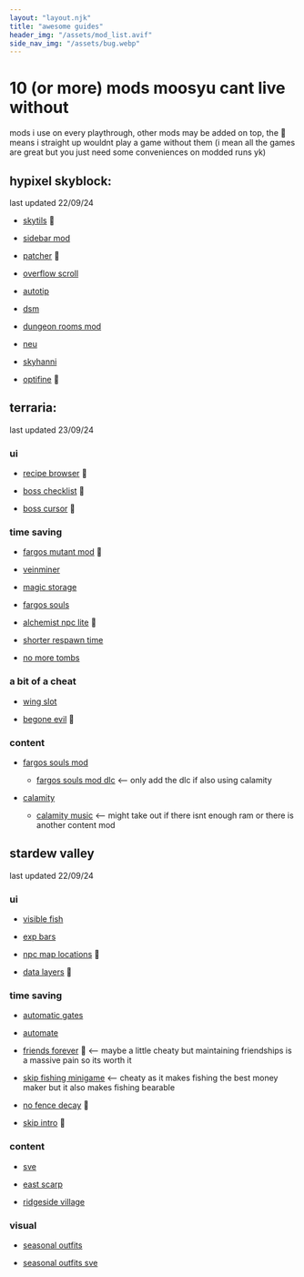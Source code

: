 ```yaml
---
layout: "layout.njk"
title: "awesome guides"
header_img: "/assets/mod_list.avif"
side_nav_img: "/assets/bug.webp"
---
```


# 10 (or more) mods moosyu cant live without

mods i use on every playthrough, other mods may be added on top, the 🌟 means i straight up wouldnt play a game without them (i mean all the games are great but you just need some conveniences on modded runs yk)


## hypixel skyblock:
last updated 22/09/24

* [skytils](https://github.com/Skytils/SkytilsMod/releases/) 🌟

* [sidebar mod](https://www.mediafire.com/file/gkzsovw2gjjuw3d/%5B1.8.9%5D_Sidebar_Mod_Revamp.jar/file)

* [patcher](https://sk1er.club/mods/patcher) 🌟

* [overflow scroll](https://sk1er.club/mods/text_overflow_scroll)

* [autotip](https://autotip.pro/)

* [dsm](https://github.com/bowser0000/SkyblockMod/releases)

* [dungeon rooms mod](https://github.com/Quantizr/DungeonRoomsMod/releases/)

* [neu ](https://modrinth.com/mod/notenoughupdates)

* [skyhanni](https://modrinth.com/mod/skyhanni)

* [optifine](https://optifine.net/adloadx?f=OptiFine_1.8.9_HD_U_L5.jar) 🌟

## terraria:
last updated 23/09/24

### ui

* [recipe browser](https://mirror.sgkoi.dev/Mods/Details/RecipeBrowser) 🌟

* [boss checklist](https://mirror.sgkoi.dev/Mods/Details/BossChecklist) 🌟

* [boss cursor](https://mirror.sgkoi.dev/Mods/Details/BossCursor) 🌟

### time saving

* [fargos mutant mod](https://mirror.sgkoi.dev/Mods/Details/Fargowiltas) 🌟

*  [veinminer](https://mirror.sgkoi.dev/Mods/Details/VeinMiner)

* [magic storage](https://mirror.sgkoi.dev/Mods/Details/MagicStorage)

* [fargos souls](https://mirror.sgkoi.dev/Mods/Details/FargowiltasSouls)

* [alchemist npc lite](https://mirror.sgkoi.dev/Mods/Details/AlchemistNPCLite) 🌟

* [shorter respawn time](https://mirror.sgkoi.dev/Mods/Details/ShorterRespawn)

* [no more tombs](https://mirror.sgkoi.dev/Mods/Details/NoMoreTombs)

### a bit of a cheat

* [wing slot](https://mirror.sgkoi.dev/Mods/Details/WingSlot)

* [begone evil](https://mirror.sgkoi.dev/Mods/Details/DisableCorruptionSpread)  🌟

### content

* [fargos souls mod](https://mirror.sgkoi.dev/Mods/Details/FargowiltasSouls)

  * [fargos souls mod dlc](https://mirror.sgkoi.dev/Mods/Details/FargowiltasSoulsDLC) <-- only add the dlc if also using calamity

* [calamity](https://mirror.sgkoi.dev/Mods/Details/CalamityMod)

  * [calamity music](https://mirror.sgkoi.dev/Mods/Details/CalamityModMusic) <-- might take out if there isnt enough ram or there is another content mod

## stardew valley

last updated 22/09/24

### ui

* [visible fish](https://www.nexusmods.com/stardewvalley/mods/8897)

* [exp bars](https://www.nexusmods.com/stardewvalley/mods/509)

* [npc map locations](https://www.nexusmods.com/stardewvalley/mods/239) 🌟

* [data layers](https://www.nexusmods.com/stardewvalley/mods/1691) 🌟

### time saving

* [automatic gates](https://www.nexusmods.com/stardewvalley/mods/3109)

* [automate](https://www.nexusmods.com/stardewvalley/mods/1063)

* [friends forever](https://www.nexusmods.com/stardewvalley/mods/1738) 🌟 <-- maybe a little cheaty but maintaining friendships is a massive pain so its worth it

* [skip fishing minigame](https://www.nexusmods.com/stardewvalley/mods/2697) <-- cheaty as it makes fishing the best money maker but it also makes fishing bearable

* [no fence decay](https://www.nexusmods.com/stardewvalley/mods/1180) 🌟

* [skip intro](https://www.nexusmods.com/stardewvalley/mods/533) 🌟

### content

* [sve](https://www.nexusmods.com/stardewvalley/mods/3753)

* [east scarp](https://www.nexusmods.com/stardewvalley/mods/5787)

* [ridgeside village](https://www.nexusmods.com/stardewvalley/mods/7286)

### visual

* [seasonal outfits](https://www.nexusmods.com/stardewvalley/mods/5450)

* [seasonal outfits sve](https://www.nexusmods.com/stardewvalley/mods/5969)